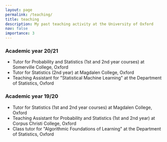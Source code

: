 ```yaml
---
layout: page
permalink: /teaching/
title: teaching
description: My past teaching activity at the University of Oxford 
nav: false
importance: 3
---
```


### Academic year 20/21


- Tutor for Probability and Statistics (1st and 2nd year courses) at Somerville College, Oxford
- Tutor for Statistics (2nd year) at Magdalen College, Oxford
- Teaching Assistant for "Statistical Machine Learning" at the Department of Statistics, Oxford

### Academic year 19/20

- Tutor for Statistics (1st and 2nd year courses) at Magdalen College, Oxford
- Teaching Assistant for Probability and Statistics (1st and 2nd year) at Corpus Christi College, Oxford 
- Class tutor for "Algorithmic Foundations of Learning" at the Department of Statistics, Oxford 
